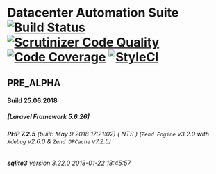 # Datacenter Automation Suite [![Build Status](https://travis-ci.org/comdexxsolutionsllc/dcas-laravel56.svg?branch=master)](https://travis-ci.org/comdexxsolutionsllc/dcas-laravel56) [![Scrutinizer Code Quality](https://scrutinizer-ci.com/g/comdexxsolutionsllc/dcas-laravel56/badges/quality-score.png?b=master)](https://scrutinizer-ci.com/g/comdexxsolutionsllc/dcas-laravel56/?branch=master) [![Code Coverage](https://scrutinizer-ci.com/g/comdexxsolutionsllc/dcas-laravel56/badges/coverage.png?b=master)](https://scrutinizer-ci.com/g/comdexxsolutionsllc/dcas-laravel56/?branch=master) [![StyleCI](https://styleci.io/repos/122883759/shield?branch=master)](https://styleci.io/repos/122883759)
## PRE_ALPHA
#### Build 25.06.2018
##### [Laravel Framework 5.6.26]
###### **PHP 7.2.5** (built: May  9 2018 17:21:02)  ( NTS ) (_`Zend Engine`_ v3.2.0 with _`Xdebug`_ v2.6.0 & _`Zend OPCache`_ v7.2.5)
###### **sqlite3** version 3.22.0 2018-01-22 18:45:57
